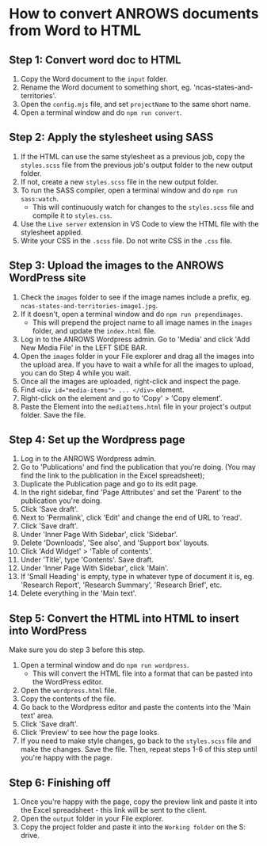 # How to convert ANROWS documents from Word to HTML

## Step 1: Convert word doc to HTML

1. Copy the Word document to the `input` folder.
2. Rename the Word document to something short, eg. 'ncas-states-and-territories'.
3. Open the `config.mjs` file, and set `projectName` to the same short name.
4. Open a terminal window and do `npm run convert`.

## Step 2: Apply the stylesheet using SASS

1. If the HTML can use the same stylesheet as a previous job, copy the `styles.scss` file from the previous job's output folder to the new output folder.
2. If not, create a new `styles.scss` file in the new output folder.
3. To run the SASS compiler, open a terminal window and do `npm run sass:watch`.
    - This will continuously watch for changes to the `styles.scss` file and compile it to `styles.css`.
4. Use the `Live server` extension in VS Code to view the HTML file with the stylesheet applied.
5. Write your CSS in the `.scss` file. Do not write CSS in the `.css` file.

## Step 3: Upload the images to the ANROWS WordPress site

1. Check the `images` folder to see if the image names include a prefix, eg. `ncas-states-and-territories-image1.jpg`.
2. If it doesn't, open a terminal window and do `npm run prependimages`.
    - This will prepend the project name to all image names in the `images` folder, and update the `index.html` file.
3. Log in to the ANROWS Wordpress admin. Go to 'Media' and click 'Add New Media File' in the LEFT SIDE BAR.
4. Open the `images` folder in your File explorer and drag all the images into the upload area. If you have to wait a while for all the images to upload, you can do Step 4 while you wait.
5. Once all the images are uploaded, right-click and inspect the page.
6. Find `<div id="media-items"> ... </div>` element.
7. Right-click on the element and go to 'Copy' > 'Copy element'.
8. Paste the Element into the `mediaItems.html` file in your project's output folder. Save the file.

## Step 4: Set up the Wordpress page

1. Log in to the ANROWS Wordpress admin.
2. Go to 'Publications' and find the publication that you're doing. (You may find the link to the publication in the Excel spreadsheet);
3. Duplicate the Publication page and go to its edit page.
4. In the right sidebar, find 'Page Attributes' and set the 'Parent' to the publication you're doing.
5. Click 'Save draft'.
6. Next to 'Permalink', click 'Edit' and change the end of URL to 'read'.
7. Click 'Save draft'.
8. Under 'Inner Page With Sidebar', click 'Sidebar'.
9. Delete 'Downloads', 'See also', and 'Support box' layouts.
10. Click 'Add Widget' > 'Table of contents'.
11. Under 'Title', type 'Contents'. Save draft.
12. Under 'Inner Page With Sidebar', click 'Main'.
13. If 'Small Heading' is empty, type in whatever type of document it is, eg. 'Research Report', 'Research Summary', 'Research Brief', etc.
14. Delete everything in the 'Main text'.

## Step 5: Convert the HTML into HTML to insert into WordPress

Make sure you do step 3 before this step.

1. Open a terminal window and do `npm run wordpress`.
    - This will convert the HTML file into a format that can be pasted into the WordPress editor.
2. Open the `wordpress.html` file.
3. Copy the contents of the file.
4. Go back to the Wordpress editor and paste the contents into the 'Main text' area.
5. Click 'Save draft'.
6. Click 'Preview' to see how the page looks.
7. If you need to make style changes, go back to the `styles.scss` file and make the changes. Save the file. Then, repeat steps 1-6 of this step until you're happy with the page.

## Step 6: Finishing off

1. Once you're happy with the page, copy the preview link and paste it into the Excel spreadsheet - this link will be sent to the client.
2. Open the `output` folder in your File explorer.
3. Copy the project folder and paste it into the `Working folder` on the S: drive.
